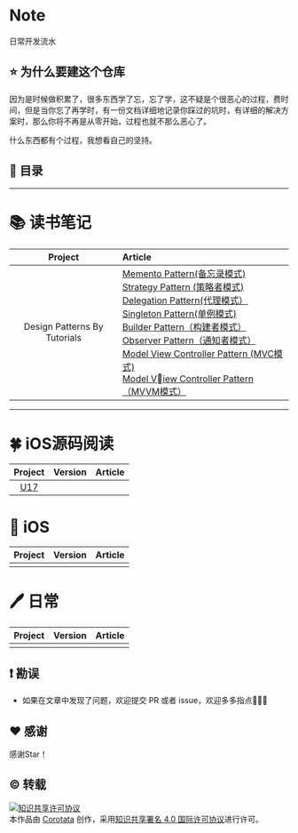 # Note
日常开发流水

## ⭐️ 为什么要建这个仓库

因为是时候做积累了，很多东西学了忘，忘了学，这不疑是个很恶心的过程，费时间，但是当你忘了再学时，有一份文档详细地记录你踩过的坑时，有详细的解决方案时，那么你将不再是从零开始，过程也就不那么恶心了。

什么东西都有个过程，我想看自己的坚持。

## 📖 目录

----------------------------

# 📚 读书笔记


| Project | Article |
|:-------:|:------|
|Design Patterns By Tutorials|[Memento Pattern(备忘录模式)](https://github.com/Corotata/Note/blob/master/Article/Design_Patterns_By_Tutorials阅读笔记/20180620_备忘录模式.md)</br>[Strategy Pattern (策略者模式)](https://github.com/Corotata/Note/blob/master/Article/Design_Patterns_By_Tutorials阅读笔记/20180620_策略者模式.md)</br>[Delegation Pattern(代理模式）](https://github.com/Corotata/Note/blob/master/Article/Design_Patterns_By_Tutorials阅读笔记/20180620_策略者模式.md)</br>[Singleton Pattern(单例模式)](https://github.com/Corotata/Note/blob/master/Article/Design_Patterns_By_Tutorials阅读笔记/20180620_单例模式.md)</br>[Builder Pattern（构建者模式）](https://github.com/Corotata/Note/blob/master/Article/Design_Patterns_By_Tutorials阅读笔记/20180620_构建者模式.md)</br>[Observer Pattern（通知者模式）](https://github.com/Corotata/Note/blob/master/Article/Design_Patterns_By_Tutorials阅读笔记/20180620_通知者模式.md)</br>[Model View Controller Pattern (MVC模式)](https://github.com/Corotata/Note/blob/master/Article/Design_Patterns_By_Tutorials阅读笔记/20180620_MVC模式.md)</br>[Model View Controller Pattern（MVVM模式）](https://github.com/Corotata/Note/blob/master/Article/Design_Patterns_By_Tutorials阅读笔记/20180620_MVVM模式.md)</br>
---------------------------


# 🍀 iOS源码阅读
| Project | Version | Article |
|:-------:|:-------:|:------|
|  [U17](https://github.com/spicyShrimp/U17)   ||

# 📱 iOS

| Project | Version | Article |
|:-------:|:-------:|:------|
|          ||

# 🖊 日常

| Project | Version | Article |
|:-------:|:-------:|:------|
|          ||

## ❗️ 勘误

+ 如果在文章中发现了问题，欢迎提交 PR 或者 issue，欢迎多多指点🙏🙏🙏


## ♥️ 感谢

感谢Star！


## ©️ 转载

<a rel="license" href="http://creativecommons.org/licenses/by/4.0/"><img alt="知识共享许可协议" style="border-width:0" src="https://i.creativecommons.org/l/by/4.0/88x31.png" /></a><br />本<span xmlns:dct="http://purl.org/dc/terms/" href="http://purl.org/dc/dcmitype/Text" rel="dct:type">作品</span>由 <a xmlns:cc="http://creativecommons.org/ns#" href="https://github.com/Corotata/Note" property="cc:attributionName" rel="cc:attributionURL">Corotata</a> 创作，采用<a rel="license" href="http://creativecommons.org/licenses/by/4.0/">知识共享署名 4.0 国际许可协议</a>进行许可。

